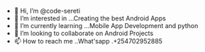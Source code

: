 - 👋 Hi, I’m @code-sereti
- 👀 I’m interested in ...Creating the best Android Apps
- 🌱 I’m currently learning ...Mobile App Development and python
- 💞️ I’m looking to collaborate on Android Projects
- 📫 How to reach me ..What'sapp .+254702952885


